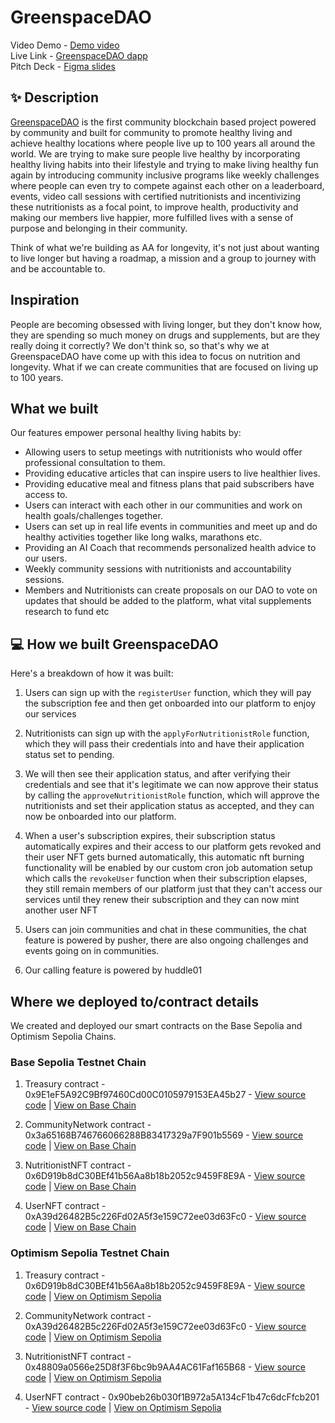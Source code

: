 # GreenspaceDAO 

Video Demo - [Demo video](https://www.youtube.com/watch?v=Vb9vx9OCf6k) <br />
Live Link - [GreenspaceDAO dapp](https://greenspace-backdrop.vercel.app/) <br />
Pitch Deck - [Figma slides](https://www.figma.com/proto/kbNH39bNAHi5LMqBysGlHD/GreenSpaceDAO-Pitch-Deck?page-id=0%3A1&type=design&node-id=0-185&viewport=401%2C401%2C0.05&t=T8YMxu888hhtmNQn-8&scaling=scale-down-width&hide-ui=1) <br/>

## ✨ Description

[GreenspaceDAO](https://greenspace-backdrop.vercel.app/) is the first community blockchain based project powered by community and built for community to promote healthy living and achieve healthy locations where people live up to 100 years all around the world. We are trying to make sure people live healthy by incorporating healthy living habits into their lifestyle and trying to make living healthy fun again by introducing community inclusive programs like weekly challenges where people can even try to compete against each other on a leaderboard, events, video call sessions with certified nutritionists and incentivizing these nutritionists as a focal point, to improve health, productivity and making our members live happier, more fulfilled lives with a sense of purpose and belonging in their community.

Think of what we're building as AA for longevity, it's not just about wanting to live longer but having a roadmap, a mission and a group to journey with and be accountable to.

## Inspiration

People are becoming obsessed with living longer, but they don't know how, they are spending so much money on drugs and supplements, but are they really doing it correctly? We don't think so, so that's why we at GreenspaceDAO have come up with this idea to focus on nutrition and longevity. What if we can create communities that are focused on living up to 100 years.

## What we built

Our features empower personal healthy living habits by:

- Allowing users to setup meetings with nutritionists who would offer professional consultation to them.
- Providing educative articles that can inspire users to live healthier lives.
- Providing educative meal and fitness plans that paid subscribers have access to.
- Users can interact with each other in our communities and work on health goals/challenges together.
- Users can set up in real life events in communities and meet up and do healthy activities together like long walks, marathons etc.
- Providing an AI Coach that recommends personalized health advice to our users.
- Weekly community sessions with nutritionists and accountability sessions.
- Members and Nutritionists can create proposals on our DAO to vote on updates that should be added to the platform, what vital supplements research to fund etc

## 💻 How we built GreenspaceDAO

Here's a breakdown of how it was built:

1. Users can sign up with the `registerUser` function, which they will pay the subscription fee and then get onboarded into our platform to enjoy our services

2. Nutritionists can sign up with the `applyForNutritionistRole` function, which they will pass their credentials into and have their application status set to pending.

3. We will then see their application status, and after verifying their credentials and see that it's legitimate we can now approve their status by calling the `approveNutritionistRole` function, which will approve the nutritionists and set their application status as accepted, and they can now be onboarded into our platform.

4. When a user's subscription expires, their subscription status automatically expires and their access to our platform gets revoked and their user NFT gets burned automatically, this automatic nft burning functionality will be enabled by our custom cron job automation setup which calls the `revokeUser` function when their subscription elapses, they still remain members of our platform just that they can't access our services until they renew their subscription and they can now mint another user NFT

5. Users can join communities and chat in these communities, the chat feature is powered by pusher, there are also ongoing challenges and events going on in communities.

6. Our calling feature is powered by huddle01

## Where we deployed to/contract details

We created and deployed our smart contracts on the Base Sepolia and Optimism Sepolia Chains.

### Base Sepolia Testnet Chain

1. Treasury contract - 0x9E1eF5A92C9Bf97460Cd00C0105979153EA45b27 - [View source code](https://github.com/degencodebeast/greenspace-backdrop/blob/main/backend/contracts/Treasury.sol) | [View on Base Chain](https://base-sepolia.blockscout.com/address/0x9E1eF5A92C9Bf97460Cd00C0105979153EA45b27)

2. CommunityNetwork contract - 0x3a65168B746766066288B83417329a7F901b5569 - [View source code](https://github.com/degencodebeast/greenspace-backdrop/blob/main/backend/contracts/CommunityNetwork.sol) | [View on Base Chain](https://base-sepolia.blockscout.com/address/0x3a65168B746766066288B83417329a7F901b5569)

3. NutritionistNFT contract - 0x6D919b8dC30BEf41b56Aa8b18b2052c9459F8E9A - [View source code](https://github.com/degencodebeast/greenspace-backdrop/blob/main/backend/contracts/NutritionistNFT.sol) | [View on Base Chain](https://base-sepolia.blockscout.com/address/0x6D919b8dC30BEf41b56Aa8b18b2052c9459F8E9A)

4. UserNFT contract - 0xA39d26482B5c226Fd02A5f3e159C72ee03d63Fc0 - [View source code](https://github.com/degencodebeast/greenspace-backdrop/blob/main/backend/contracts/UserNFT.sol) | [View on Base Chain](https://base-sepolia.blockscout.com/address/0xA39d26482B5c226Fd02A5f3e159C72ee03d63Fc0)


### Optimism Sepolia Testnet Chain

1. Treasury contract - 0x6D919b8dC30BEf41b56Aa8b18b2052c9459F8E9A - [View source code](https://github.com/degencodebeast/greenspace-backdrop/blob/main/backend/contracts/Treasury.sol) | [View on Optimism Sepolia](https://optimism-sepolia.blockscout.com/address/0x6D919b8dC30BEf41b56Aa8b18b2052c9459F8E9A)

2. CommunityNetwork contract - 0xA39d26482B5c226Fd02A5f3e159C72ee03d63Fc0 - [View source code](https://github.com/degencodebeast/greenspace-backdrop/blob/main/backend/contracts/CommunityNetwork.sol) | [View on Optimism Sepolia](https://optimism-sepolia.blockscout.com/address/0xA39d26482B5c226Fd02A5f3e159C72ee03d63Fc0)

3. NutritionistNFT contract - 0x48809a0566e25D8f3F6bc9b9AA4AC61Faf165B68 - [View source code](https://github.com/degencodebeast/greenspace-backdrop/blob/main/backend/contracts/NutritionistNFT.sol) | [View on Optimism Sepolia](https://optimism-sepolia.blockscout.com/address/0x48809a0566e25D8f3F6bc9b9AA4AC61Faf165B68)

4. UserNFT contract - 0x90beb26b030f1B972a5A134cF1b47c6dcFfcb201 - [View source code](https://github.com/degencodebeast/greenspace-backdrop/blob/main/backend/contracts/UserNFT.sol) | [View on Optimism Sepolia](https://optimism-sepolia.blockscout.com/address/0x90beb26b030f1B972a5A134cF1b47c6dcFfcb201)
